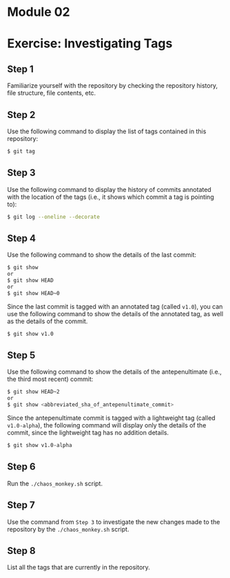 # Module 02
# Exercise: Investigating Tags

## Step 1
Familiarize yourself with the repository by checking the repository history, file structure, file contents, etc.

## Step 2
Use the following command to display the list of tags contained in this repository:
```bash
$ git tag
```

## Step 3
Use the following command to display the history of commits annotated with the location of the tags (i.e., it shows which commit a tag is pointing to):
```bash
$ git log --oneline --decorate
```

## Step 4
Use the following command to show the details of the last commit:
```bash
$ git show
or
$ git show HEAD
or
$ git show HEAD~0
```

Since the last commit is tagged with an annotated tag (called `v1.0`), you can use the following command to show the details of the annotated tag, as well as the details of the commit.
```bash
$ git show v1.0
```

## Step 5
Use the following command to show the details of the antepenultimate (i.e., the third most recent) commit:
```bash
$ git show HEAD~2
or
$ git show <abbreviated_sha_of_antepenultimate_commit>
```

Since the antepenultimate commit is tagged with a lightweight tag (called `v1.0-alpha`), the following command will display only the details of the commit, since the lightweight tag has no addition details.
```bash
$ git show v1.0-alpha
```

## Step 6
Run the `./chaos_monkey.sh` script.

## Step 7
Use the command from `Step 3` to investigate the new changes made to the repository by the `./chaos_monkey.sh` script.

## Step 8
List all the tags that are currently in the repository.
